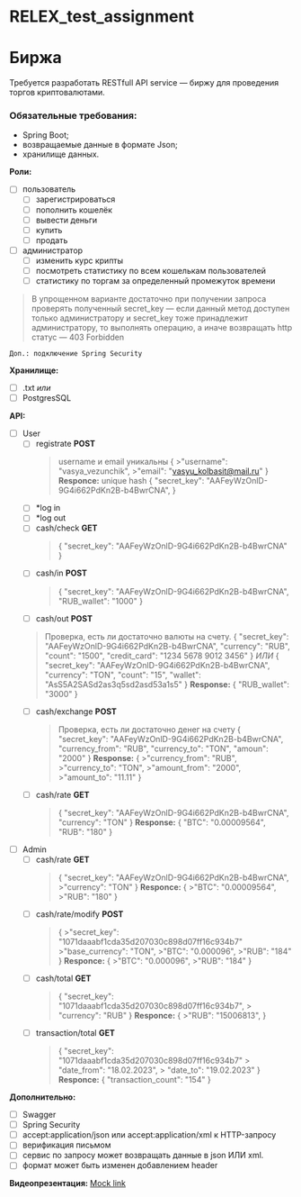 # RELEX_test_assignment
# Биржа

Требуется разработать RESTfull API service — биржу для проведения торгов криптовалютами. 

### Обязательные требования:
* Spring Boot;
* возвращаемые данные в формате Json;
* хранилище данных.

**Роли:**
- [ ] пользователь
  - [ ] зарегистрироваться
  - [ ] пополнить кошелёк
  - [ ] вывести деньги
  - [ ] купить
  - [ ] продать
- [ ] администратор
  - [ ] изменить курс крипты
  - [ ] посмотреть статистику по всем кошелькам пользователей
  - [ ] статистику по торгам за определенный промежуток времени

> В упрощенном варианте достаточно при получении запроса проверять полученный secret_key — если данный метод доступен только администратору и  secret_key тоже принадлежит  администратору, то выполнять операцию, а иначе возвращать http статус — 403 Forbidden

`Доп.: подключение Spring Security`

**Хранилище:**
- [ ] .txt
  *или*
- [ ] PostgresSQL

**API:**
- [ ] User
  - [ ] registrate **POST**
    >username и email уникальны
    >{
	      >"username": "vasya_vezunchik",
	      >"email": "vasyu_kolbasit@mail.ru"
    >}
    >**Responce:** unique hash
    >{
    >   "secret_key": "AAFeyWzOnlD-9G4i662PdKn2B-b4BwrCNA",
    >}
  - [ ] \*log in
  - [ ] \*log out
  - [ ] cash/check  **GET**
    >{
    >   "secret_key": "AAFeyWzOnlD-9G4i662PdKn2B-b4BwrCNA"
    >}
  - [ ] cash/in **POST**
    >{
    >   "secret_key": "AAFeyWzOnlD-9G4i662PdKn2B-b4BwrCNA",
    >   "RUB_wallet": "1000"
    >}
  - [ ] cash/out **POST**
  > Проверка, есть ли достаточно валюты на счету.
  >{
	>   "secret_key": "AAFeyWzOnlD-9G4i662PdKn2B-b4BwrCNA",
	>   "currency": "RUB",
	>   "count": "1500",
	>   "credit_card": "1234 5678 9012 3456"
  >}
*ИЛИ*
  >{
	>   "secret_key": "AAFeyWzOnlD-9G4i662PdKn2B-b4BwrCNA",
	>   "currency": "TON",
	>   "count": "15",
	>   "wallet": "AsS5A2SASd2as3q5sd2asd53a1s5"
  >}
  >**Response:**
  >{
	>   "RUB_wallet": "3000"
  >}
  - [ ] cash/exchange **POST**
    > Проверка, есть ли достаточно денег на счету
    >{
	  >   "secret_key": "AAFeyWzOnlD-9G4i662PdKn2B-b4BwrCNA",
	  >   "currency_from": "RUB",
	  >   "currency_to": "TON",
	  >   "amoun": "2000"
    >}
    >**Response:**
    >{
	      >"currency_from": "RUB",
	      >"currency_to": "TON",
	      >"amount_from": "2000",
	      >"amount_to": "11.11"
	  >}
  - [ ] cash/rate **GET**
    >{
	>     "secret_key": "AAFeyWzOnlD-9G4i662PdKn2B-b4BwrCNA",
	>     "currency": "TON"
    >}
    >**Response:**
    >{
     >	"BTC": "0.00009564",
	   >  "RUB": "180"
    >}
- [ ] Admin
  - [ ] cash/rate **GET**
    >{
    > 	"secret_key": "AAFeyWzOnlD-9G4i662PdKn2B-b4BwrCNA",
	      >"currency": "TON"
    >}
    >**Responce:**
    >{
	      >"BTC": "0.00009564",
	      >"RUB": "180"
    >}
  - [ ] cash/rate/modify  **POST**
    >{
	      >"secret_key": "1071daaabf1cda35d207030c898d07ff16c934b7"
	      >"base_currency": "TON",
	      >"BTC": "0.000096",
	      >"RUB": "184"
    >}
    >**Responce:**
    >{
      	>"BTC": "0.000096",
	      >"RUB": "184"
    >}
  - [ ] cash/total  **GET**
    >{
      >	"secret_key": "1071daaabf1cda35d207030c898d07ff16c934b7",
	    > "currency": "RUB"
    >}
    >**Responce:**
    >{
	      >"RUB": "15006813",
    >}
  - [ ] transaction/total **GET**
    >{
      >	"secret_key": "1071daaabf1cda35d207030c898d07ff16c934b7"
	    > "date_from": "18.02.2023",
	    > "date_to": "19.02.2023"
    >}
    >**Responce:**
    >{
      >	"transaction_count": "154"
    >}
    
**Дополнительно:**
- [ ] Swagger
- [ ] Spring Security
- [ ] accept:application/json или accept:application/xml к HTTP-запросу
- [ ] верификация письмом
- [ ] сервис по запросу может возвращать данные в json ИЛИ xml.
- [ ] формат может быть изменен добавлением header

**Видеопрезентация:** [Mock link](https://www.youtube.com/watch?v=oHg5SJYRHA0)


